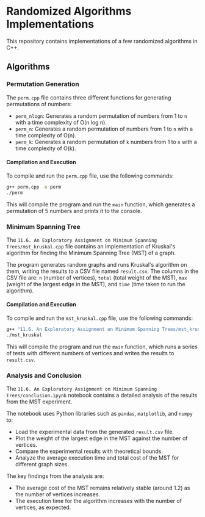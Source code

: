 # Randomized Algorithms Implementations

This repository contains implementations of a few randomized algorithms in C++.

## Algorithms

### Permutation Generation

The `perm.cpp` file contains three different functions for generating permutations of numbers:

*   `perm_nlogn`: Generates a random permutation of numbers from 1 to `n` with a time complexity of O(n log n).
*   `perm_n`: Generates a random permutation of numbers from 1 to `n` with a time complexity of O(n).
*   `perm_k`: Generates a random permutation of `k` numbers from 1 to `n` with a time complexity of O(k).

#### Compilation and Execution

To compile and run the `perm.cpp` file, use the following commands:

```bash
g++ perm.cpp -o perm
./perm
```

This will compile the program and run the `main` function, which generates a permutation of 5 numbers and prints it to the console.

### Minimum Spanning Tree

The `11.6. An Exploratory Assignment on Minimum Spanning Trees/mst_kruskal.cpp` file contains an implementation of Kruskal's algorithm for finding the Minimum Spanning Tree (MST) of a graph.

The program generates random graphs and runs Kruskal's algorithm on them, writing the results to a CSV file named `result.csv`. The columns in the CSV file are: `n` (number of vertices), `total` (total weight of the MST), `max` (weight of the largest edge in the MST), and `time` (time taken to run the algorithm).

#### Compilation and Execution

To compile and run the `mst_kruskal.cpp` file, use the following commands:

```bash
g++ "11.6. An Exploratory Assignment on Minimum Spanning Trees/mst_kruskal.cpp" -o mst_kruskal
./mst_kruskal
```

This will compile the program and run the `main` function, which runs a series of tests with different numbers of vertices and writes the results to `result.csv`.

### Analysis and Conclusion

The `11.6. An Exploratory Assignment on Minimum Spanning Trees/conclusion.ipynb` notebook contains a detailed analysis of the results from the MST experiment.

The notebook uses Python libraries such as `pandas`, `matplotlib`, and `numpy` to:
- Load the experimental data from the generated `result.csv` file.
- Plot the weight of the largest edge in the MST against the number of vertices.
- Compare the experimental results with theoretical bounds.
- Analyze the average execution time and total cost of the MST for different graph sizes.

The key findings from the analysis are:
- The average cost of the MST remains relatively stable (around 1.2) as the number of vertices increases.
- The execution time for the algorithm increases with the number of vertices, as expected.
